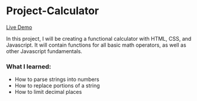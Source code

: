 # Project-Calculator

<a href="https://ashleyd3391.github.io/Project-Calculator/">Live Demo</a>

In this project, I will be creating a functional calculator with HTML, CSS, and Javascript. It will contain functions for all basic math operators, as well as other Javascript fundamentals.

<h3>What I learned:</h3>

<ul>
    <li>How to parse strings into numbers</li>
    <li>How to replace portions of a string</li>
    <li>How to limit decimal places</li>
</ul>